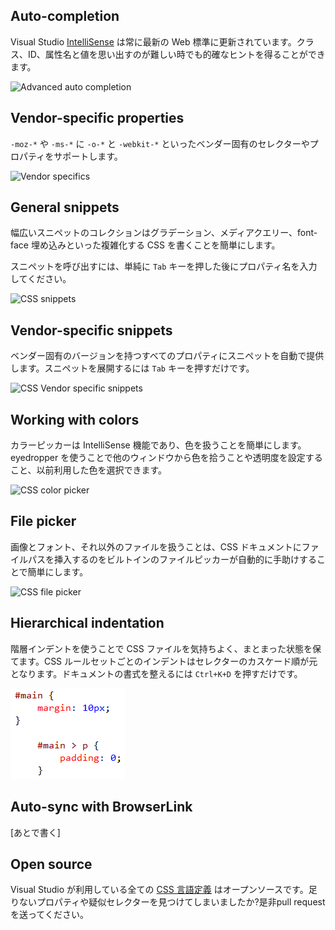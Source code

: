 <properties
			pageTitle="CSS"
			_description="The new CSS editor in Visual Studio fully supports all versions of CSS including CSS Selectors Level 4."
			description="Visual Studio の新しい CSS エディタは CSS Selectors Level 4 を含む、すべてのバージョンの CSS を完全にサポートします。"
			slug="css"
			order="400"
			keywords="css, intellisense, stylesheets"
/>

## Auto-completion
<!--
Visual Studio [IntelliSense](http://go.microsoft.com/fwlink/?LinkId=532997) is always up-to-date with the latest web standards. You get accurate hints for classes, IDs and attribute names and values, which can sometimes be hard to remember.
-->

Visual Studio [IntelliSense](http://go.microsoft.com/fwlink/?LinkId=532997) は常に最新の Web 標準に更新されています。クラス、ID、属性名と値を思い出すのが難しい時でも的確なヒントを得ることができます。

![Advanced auto completion](_assets/css-advanced-auto-completion.gif)

## Vendor-specific properties
<!--
Vendor-specific selectors and properties are supported for `-moz-*`, `-ms-*`, `-o-*` and `-webkit-*`.
-->

`-moz-*` や `-ms-*` に `-o-*` と `-webkit-*` といったベンダー固有のセレクターやプロパティをサポートします。

![Vendor specifics](_assets/css-vendor-specifics.gif)

## General snippets
<!--
The comprehensive snippet collection makes it easier to write more complex CSS, like gradients, media queries, font-face embedding, and a lot more.
-->

幅広いスニペットのコレクションはグラデーション、メディアクエリー、font-face 埋め込みといった複雑化する CSS を書くことを簡単にします。

<!--
To invoke a snippet, simply hit the `Tab` key after the property name.
-->

スニペットを呼び出すには、単純に `Tab` キーを押した後にプロパティ名を入力してください。

![CSS snippets](_assets/css-snippets.gif)

## Vendor-specific snippets
<!--
All properties that have vendor-specific versions are automatically provided as snippets. Just hit `Tab` to expand the snippet.
-->

ベンダー固有のバージョンを持つすべてのプロパティにスニペットを自動で提供します。スニペットを展開するには `Tab` キーを押すだけです。

![CSS Vendor specific snippets](_assets/css-vendor-snippets.gif)

## Working with colors
<!--
The color picker is an IntelliSense feature that makes it easy to deal with colors. Use the eyedropper to pick colors from other windows, set the opacity, or choose from previously used colors.
-->

カラーピッカーは IntelliSense 機能であり、色を扱うことを簡単にします。eyedropper を使うことで他のウィンドウから色を拾うことや透明度を設定すること、以前利用した色を選択できます。

![CSS color picker](_assets/css-colors.gif)

## File picker
<!--
Working with images, fonts, and other files is easy using
the built-in file picker that automatically helps you insert file
paths into CSS documents.
-->

画像とフォント、それ以外のファイルを扱うことは、CSS ドキュメントにファイルパスを挿入するのをビルトインのファイルピッカーが自動的に手助けすることで簡単にします。

![CSS file picker](_assets/css-file-picker.gif)

## Hierarchical indentation
<!--
Keep your CSS file nice and organized using hierarchical indentation. The indentation of the CSS rulesets is based on the cascading order of the selectors. To format the document just press `Ctrl+K+D`.
-->

階層インデントを使うことで CSS ファイルを気持ちよく、まとまった状態を保てます。CSS ルールセットごとのインデントはセレクターのカスケード順が元となります。ドキュメントの書式を整えるには `Ctrl+K+D` を押すだけです。

![CSS hierarchical indentation](_assets/css-hierarchical-indentation.png)

## Auto-sync with BrowserLink
<!--
coming soon...
-->

[あとで書く]

## Open source
<!--
The entire [CSS language definition](http://schemastore.org/css) that Visual Studio uses is open source. Find a missing property or pseudo-selector? Send a pull request.
-->

Visual Studio が利用している全ての [CSS 言語定義](http://schemastore.org/css) はオープンソースです。足りないプロパティや疑似セレクターを見つけてしまいましたか?是非pull requestを送ってください。